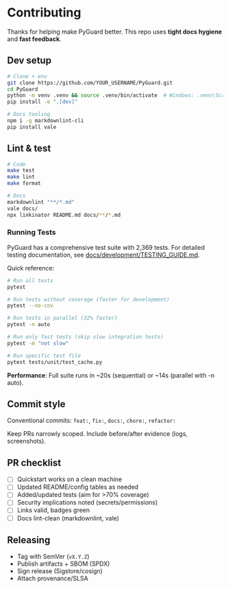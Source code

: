 # Contributing

Thanks for helping make PyGuard better. This repo uses **tight docs hygiene** and **fast feedback**.

## Dev setup

```bash
# Clone + env
git clone https://github.com/YOUR_USERNAME/PyGuard.git
cd PyGuard
python -m venv .venv && source .venv/bin/activate  # Windows: .venv\Scripts\activate
pip install -e ".[dev]"

# Docs tooling
npm i -g markdownlint-cli
pip install vale
```

## Lint & test

```bash
# Code
make test
make lint
make format

# Docs
markdownlint "**/*.md"
vale docs/
npx linkinator README.md docs/**/*.md
```

### Running Tests

PyGuard has a comprehensive test suite with 2,369 tests. For detailed testing documentation, see [docs/development/TESTING_GUIDE.md](docs/development/TESTING_GUIDE.md).

Quick reference:

```bash
# Run all tests
pytest

# Run tests without coverage (faster for development)
pytest --no-cov

# Run tests in parallel (32% faster)
pytest -n auto

# Run only fast tests (skip slow integration tests)
pytest -m "not slow"

# Run specific test file
pytest tests/unit/test_cache.py
```

**Performance**: Full suite runs in ~20s (sequential) or ~14s (parallel with -n auto).

## Commit style

Conventional commits: `feat:`, `fix:`, `docs:`, `chore:`, `refactor:`

Keep PRs narrowly scoped. Include before/after evidence (logs, screenshots).

## PR checklist

- [ ] Quickstart works on a clean machine
- [ ] Updated README/config tables as needed
- [ ] Added/updated tests (aim for >70% coverage)
- [ ] Security implications noted (secrets/permissions)
- [ ] Links valid, badges green
- [ ] Docs lint-clean (markdownlint, vale)

## Releasing

- Tag with SemVer (`vX.Y.Z`)
- Publish artifacts + SBOM (SPDX)
- Sign release (Sigstore/cosign)
- Attach provenance/SLSA

 
